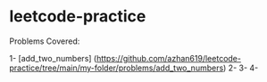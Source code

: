 # leetcode-practice

  Problems Covered:
  
  1- [add_two_numbers] (https://github.com/azhan619/leetcode-practice/tree/main/my-folder/problems/add_two_numbers)
  2-
  3-
  4-
  
    
    
